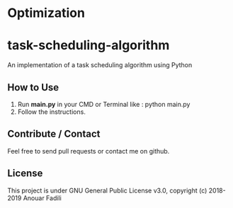 # Optimization
# task-scheduling-algorithm
 An implementation of a task scheduling algorithm using Python

How to Use
---
1. Run **main.py** in your CMD or Terminal like :
	python main.py
2. Follow the instructions.

Contribute / Contact
---

Feel free to send pull requests or contact me on github.

License
---

This project is under GNU General Public License v3.0, copyright (c) 2018-2019 Anouar Fadili
